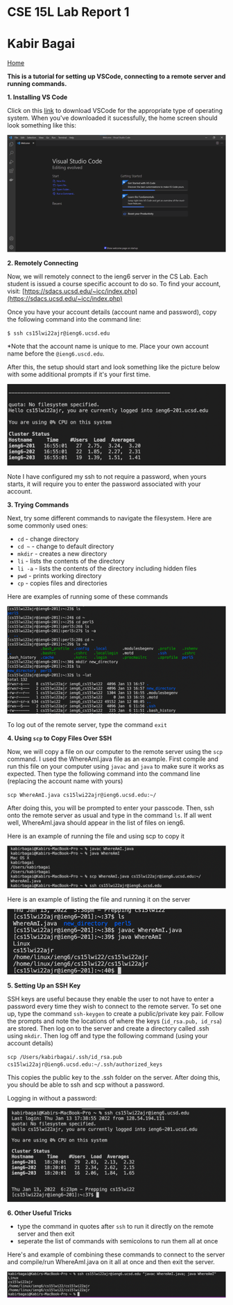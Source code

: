 

# CSE 15L Lab Report 1 #
# Kabir Bagai #

[Home](index.html)

**This is a tutorial for setting up VSCode, connecting to a remote server and running commands.**

**1. Installing VS Code**

Click on this [link](https://code.visualstudio.com/) to download VSCode for the appropriate type of operating system. When you've downloaded it sucessfully, the home screen should look something like this:

![Image](VS_Code.png)


**2. Remotely Connecting**

Now, we will remotely connect to the ieng6 server in the CS Lab. Each student is issued a course specific account to do so. To find your account, visit: [https://sdacs.ucsd.edu/~icc/index.php](https://sdacs.ucsd.edu/~icc/index.php)

Once you have your account details (account name and password), 
copy the following command into the command line: 

`$ ssh cs15lwi22ajr@ieng6.ucsd.edu`

*Note that the account name is unique to me. Place your own account name before the `@ieng6.uscd.edu`. 

After this, the setup should start and look something like the picture below with some additional prompts if it's your first time. 

![Image](ssh.png)


Note I have configured my ssh to not require a password, when yours starts, it will require you to enter the password associated with your account. 


**3. Trying Commands**

Next, try some different commands to navigate the filesystem. Here are some commonly used ones:

* `cd` - change directory
* `cd ~` - change to default directory
* `mkdir` - creates a new directory
* `li` - lists the contents of the directory
* `li -a` - lists the contents of the directory including hidden files
* `pwd` - prints working directory
* `cp` - copies files and directories

Here are examples of running some of these commands

![Image](samplecommands.png)

To log out of the remote server, type the command `exit`

**4. Using `scp` to Copy Files Over SSH**

Now, we will copy a file on our computer to the remote server using the `scp` command. I used the WhereAmI.java file as an example. First compile and run this file on your computer using `javac` and `java` to make sure it works as expected. Then type the following command into the command line (replacing the account name with yours)

`scp WhereAmI.java cs15lwi22ajr@ieng6.ucsd.edu:~/`

After doing this, you will be prompted to enter your passcode. Then, ssh onto the remote server as usual and type in the command `ls`. If all went well, WhereAmI.java should appear in the list of files on ieng6. 

Here is an example of running the file and using scp to copy it 

![Image](scp1.png)


Here is an example of listing the file and running it on the server

![Image](scp2.png)

**5. Setting Up an SSH Key**

SSH keys are useful because they enable the user to not have to enter a password every time they wish to connect to the remote server. To set one up, type the command `ssh-keygen` to create a public/private key pair. Follow the prompts and note the locations of where the keys (`id_rsa.pub, id_rsa`) are stored. Then log on to the server and create a directory called .ssh using `mkdir`. Then log off and type the following command (using your account details) 

`scp /Users/kabirbagai/.ssh/id_rsa.pub cs15lwi22ajr@ieng6.ucsd.edu:~/.ssh/authorized_keys`

This copies the public key to the .ssh folder on the server. After doing this, you should be able to ssh and scp without a password. 

Logging in without a password:

![Image](sshkey1.png)

**6. Other Useful Tricks**

* type the command in quotes after `ssh` to run it directly on the remote server and then exit
* seperate the list of commands with semicolons to run them all at once 

Here's and example of combining these commands to connect to the server and compile/run WhereAmI.java on it all at once and then exit the server. 

![Image](other.png)